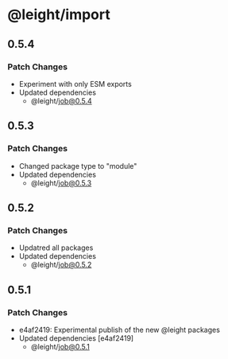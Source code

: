 # @leight/import

## 0.5.4

### Patch Changes

- Experiment with only ESM exports
- Updated dependencies
  - @leight/job@0.5.4

## 0.5.3

### Patch Changes

- Changed package type to "module"
- Updated dependencies
  - @leight/job@0.5.3

## 0.5.2

### Patch Changes

- Updatred all packages
- Updated dependencies
  - @leight/job@0.5.2

## 0.5.1

### Patch Changes

- e4af2419: Experimental publish of the new @leight packages
- Updated dependencies [e4af2419]
  - @leight/job@0.5.1
